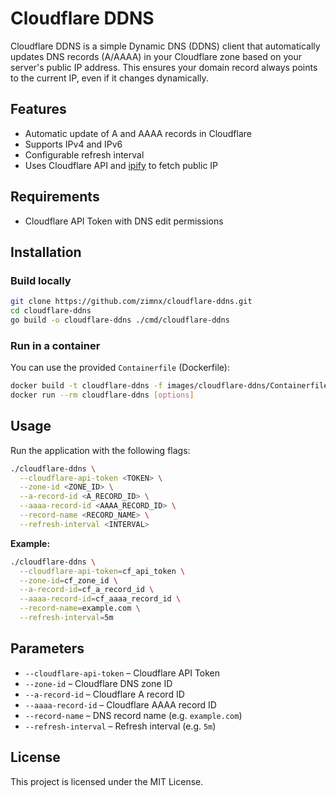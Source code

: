 # Cloudflare DDNS

Cloudflare DDNS is a simple Dynamic DNS (DDNS) client that automatically updates DNS records (A/AAAA) in your Cloudflare zone based on your server's public IP address. This ensures your domain record always points to the current IP, even if it changes dynamically.

## Features

- Automatic update of A and AAAA records in Cloudflare
- Supports IPv4 and IPv6
- Configurable refresh interval
- Uses Cloudflare API and [ipify](https://www.ipify.org/) to fetch public IP

## Requirements

- Cloudflare API Token with DNS edit permissions

## Installation

### Build locally

```bash
git clone https://github.com/zimnx/cloudflare-ddns.git
cd cloudflare-ddns
go build -o cloudflare-ddns ./cmd/cloudflare-ddns
```

### Run in a container

You can use the provided `Containerfile` (Dockerfile):

```bash
docker build -t cloudflare-ddns -f images/cloudflare-ddns/Containerfile .
docker run --rm cloudflare-ddns [options]
```

## Usage

Run the application with the following flags:

```bash
./cloudflare-ddns \
  --cloudflare-api-token <TOKEN> \
  --zone-id <ZONE_ID> \
  --a-record-id <A_RECORD_ID> \
  --aaaa-record-id <AAAA_RECORD_ID> \
  --record-name <RECORD_NAME> \
  --refresh-interval <INTERVAL>
```

**Example:**

```bash
./cloudflare-ddns \
  --cloudflare-api-token=cf_api_token \
  --zone-id=cf_zone_id \
  --a-record-id=cf_a_record_id \
  --aaaa-record-id=cf_aaaa_record_id \
  --record-name=example.com \
  --refresh-interval=5m
```

## Parameters

- `--cloudflare-api-token` – Cloudflare API Token
- `--zone-id` – Cloudflare DNS zone ID
- `--a-record-id` – Cloudflare A record ID
- `--aaaa-record-id` – Cloudflare AAAA record ID
- `--record-name` – DNS record name (e.g. `example.com`)
- `--refresh-interval` – Refresh interval (e.g. `5m`)

## License

This project is licensed under the MIT License.
